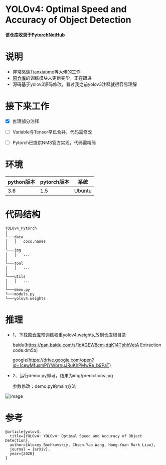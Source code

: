 # YOLOv4: Optimal Speed and Accuracy of Object Detection

#### 该仓库收录于[PytorchNetHub](https://github.com/bobo0810/PytorchNetHub)

# 说明
- 非常感谢[Tianxiaomo](https://github.com/Tianxiaomo)等大佬的工作
- [原仓库](https://github.com/Tianxiaomo/pytorch-YOLOv4)的训练模块未更新完毕，正在跟进
- 源码基于yolov3源码修改，看过我之前yolov3注释就很容易理解

# 接下来工作
 
- [x] 推理部分注释
- [ ] Variable与Tensor早已合并，代码需修改
- [ ] Pytorch已提供NMS官方实现，代码需精简


# 环境

| python版本 | pytorch版本 | 系统   |
|------------|-------------|--------|
| 3.6        | 1.5       | Ubuntu |


# 代码结构
```
YOLOv4_Pytorch
│
└───data
│   │   coco.names
│   
└───img
│   │   ...
│   
└───tool
│   │   ...
│   
└───utils
│   │   ...
│   
└───demo.py
└───models.py 
└───yolov4.weights

```

# 推理

- 1、下载[原仓库](https://github.com/Tianxiaomo/pytorch-YOLOv4)预训练权重yolov4.weights,放到仓库根目录

  baidu(https://pan.baidu.com/s/1dAGEW8cm-dqK14TbhhVetA     Extraction code:dm5b)

  google(https://drive.google.com/open?id=1cewMfusmPjYWbrnuJRuKhPMwRe_b9PaT)

- 2、运行demo.py即可，结果为img/predictions.jpg

  参数修改：demo.py的main方法

![image](https://github.com/bobo0810/YOLOv4_Pytorch/blob/master/img/predictions.jpg)




 # 参考

```
@article{yolov4,
  title={YOLOv4: YOLOv4: Optimal Speed and Accuracy of Object Detection},
  author={Alexey Bochkovskiy, Chien-Yao Wang, Hong-Yuan Mark Liao},
  journal = {arXiv},
  year={2020}
}
```

